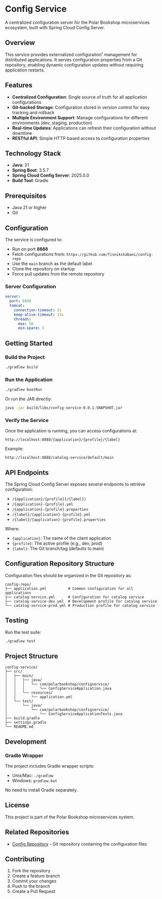 # Config Service

A centralized configuration server for the Polar Bookshop microservices ecosystem, built with Spring Cloud Config Server.

## Overview

This service provides externalized configuration˚ management for distributed applications. It serves configuration properties from a Git repository, enabling dynamic configuration updates without requiring application restarts.

## Features

- **Centralized Configuration**: Single source of truth for all application configurations
- **Git-backed Storage**: Configuration stored in version control for easy tracking and rollback
- **Multiple Environment Support**: Manage configurations for different environments (dev, staging, production)
- **Real-time Updates**: Applications can refresh their configuration without downtime
- **RESTful API**: Simple HTTP-based access to configuration properties

## Technology Stack

- **Java**: 21
- **Spring Boot**: 3.5.7
- **Spring Cloud Config Server**: 2025.0.0
- **Build Tool**: Gradle

## Prerequisites

- Java 21 or higher
- Git

## Configuration

The service is configured to:
- Run on port **8888**
- Fetch configurations from: `https://github.com/fisnikshabani/config-repo`
- Use the `main` branch as the default label
- Clone the repository on startup
- Force pull updates from the remote repository

### Server Configuration

```yaml
server:
  port: 8888
  tomcat:
    connection-timeout: 2s
    keep-alive-timeout: 15s
    threads:
      max: 50
      min-spare: 5
```

## Getting Started

### Build the Project

```bash
./gradlew build
```

### Run the Application

```bash
./gradlew bootRun
```

Or run the JAR directly:

```bash
java -jar build/libs/config-service-0.0.1-SNAPSHOT.jar
```

### Verify the Service

Once the application is running, you can access configurations at:

```
http://localhost:8888/{application}/{profile}/{label}
```

Example:
```
http://localhost:8888/catalog-service/default/main
```

## API Endpoints

The Spring Cloud Config Server exposes several endpoints to retrieve configuration:

- `/{application}/{profile}[/{label}]`
- `/{application}-{profile}.yml`
- `/{application}-{profile}.properties`
- `/{label}/{application}-{profile}.yml`
- `/{label}/{application}-{profile}.properties`

Where:
- `{application}`: The name of the client application
- `{profile}`: The active profile (e.g., dev, prod)
- `{label}`: The Git branch/tag (defaults to main)

## Configuration Repository Structure

Configuration files should be organized in the Git repository as:

```
config-repo/
├── application.yml          # Common configuration for all applications
├── catalog-service.yml      # Configuration for catalog service
├── catalog-service-dev.yml  # Development profile for catalog service
└── catalog-service-prod.yml # Production profile for catalog service
```

## Testing

Run the test suite:

```bash
./gradlew test
```

## Project Structure

```
config-service/
├── src/
│   ├── main/
│   │   ├── java/
│   │   │   └── com/polarbookshop/configservice/
│   │   │       └── ConfigServiceApplication.java
│   │   └── resources/
│   │       └── application.yml
│   └── test/
│       └── java/
│           └── com/polarbookshop/configservice/
│               └── ConfigServiceApplicationTests.java
├── build.gradle
├── settings.gradle
└── README.md
```

## Development

### Gradle Wrapper

The project includes Gradle wrapper scripts:
- Unix/Mac: `./gradlew`
- Windows: `gradlew.bat`

No need to install Gradle separately.

## License

This project is part of the Polar Bookshop microservices system.

## Related Repositories

- [Config Repository](https://github.com/fisnikshabani/config-repo) - Git repository containing the configuration files

## Contributing

1. Fork the repository
2. Create a feature branch
3. Commit your changes
4. Push to the branch
5. Create a Pull Request